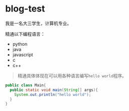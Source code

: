# blog-test

我是一名大三学生，计算机专业。

精通以下编程语言：
* python
* java
* javascript
* c
* c++

> 精通具体体现在可以用各种语言编写`hello world`程序。

```java
public class Main{
  public static void main(String[] args){
    System.out.println("hello world");
  }
}
```
